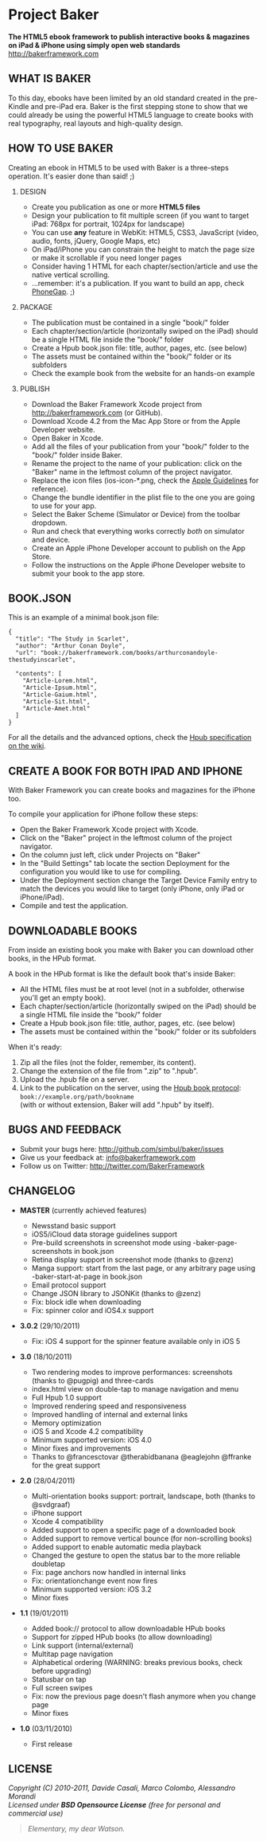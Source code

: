 Project Baker
=============

**The HTML5 ebook framework to publish interactive books & magazines on iPad & iPhone using simply open web standards**  
<http://bakerframework.com>  



WHAT IS BAKER
-------------

To this day, ebooks have been limited by an old standard created in the pre-Kindle and pre-iPad era.
Baker is the first stepping stone to show that we could already be using the powerful HTML5 language
to create books with real typography, real layouts and high-quality design.



HOW TO USE BAKER
----------------

Creating an ebook in HTML5 to be used with Baker is a three-steps operation. 
It's easier done than said! ;)

1. DESIGN
   * Create you publication as one or more **HTML5 files**
   * Design your publication to fit multiple screen (if you want to target iPad: 768px for portrait, 1024px for landscape)
   * You can use **any** feature in WebKit: HTML5, CSS3, JavaScript (video, audio, fonts, jQuery, Google Maps, etc)
   * On iPad/iPhone you can constrain the height to match the page size or make it scrollable if you need longer pages
   * Consider having 1 HTML for each chapter/section/article and use the native vertical scrolling.
   * ...remember: it's a publication. If you want to build an app, check [PhoneGap](http://www.phonegap.com/). ;)

2. PACKAGE
   * The publication must be contained in a single "book/" folder
   * Each chapter/section/article (horizontally swiped on the iPad) should be a single HTML file inside the "book/" folder
   * Create a Hpub book.json file: title, author, pages, etc. (see below)
   * The assets must be contained within the "book/" folder or its subfolders
   * Check the example book from the website for an hands-on example

3. PUBLISH
   * Download the Baker Framework Xcode project from http://bakerframework.com (or GitHub).
   * Download Xcode 4.2 from the Mac App Store or from the Apple Developer website.
   * Open Baker in Xcode.
   * Add all the files of your publication from your "book/" folder to the "book/" folder inside Baker.
   * Rename the project to the name of your publication: click on the "Baker" name in the leftmost column of the project navigator.
   * Replace the icon files (ios-icon-*.png, check the [Apple Guidelines](http://developer.apple.com/library/ios/#DOCUMENTATION/UserExperience/Conceptual/MobileHIG/IconsImages/IconsImages.html) for reference).
   * Change the bundle identifier in the plist file to the one you are going to use for your app.
   * Select the Baker Scheme (Simulator or Device) from the toolbar dropdown.
   * Run and check that everything works correctly _both_ on simulator and device.
   * Create an Apple iPhone Developer account to publish on the App Store.
   * Follow the instructions on the Apple iPhone Developer website to submit your book to the app store.


BOOK.JSON
---------

This is an example of a minimal book.json file:

    {
      "title": "The Study in Scarlet",
      "author": "Arthur Conan Doyle",
      "url": "book://bakerframework.com/books/arthurconandoyle-thestudyinscarlet",
      
      "contents": [
        "Article-Lorem.html",
        "Article-Ipsum.html",
        "Article-Gaium.html",
        "Article-Sit.html",
        "Article-Amet.html"
      ]
    }

For all the details and the advanced options, check the [Hpub specification on the wiki](https://github.com/Simbul/baker/wiki/hpub-specification).


CREATE A BOOK FOR BOTH IPAD AND IPHONE
--------------------------------------

With Baker Framework you can create books and magazines for the iPhone too.

To compile your application for iPhone follow these steps:

* Open the Baker Framework Xcode project with Xcode.
* Click on the "Baker" project in the leftmost column of the project navigator.
* On the column just left, click under Projects on "Baker"
* In the "Build Settings" tab locate the section Deployment for the configuration you would like to use for compiling.
* Under the Deployment section change the Target Device Family entry to match the devices you would like to target (only iPhone, only iPad or iPhone/iPad).
* Compile and test the application.



DOWNLOADABLE BOOKS
------------------

From inside an existing book you make with Baker you can download other books, in the HPub format.

A book in the HPub format is like the default book that's inside Baker:

* All the HTML files must be at root level (not in a subfolder, otherwise you'll get an empty book).
* Each chapter/section/article (horizontally swiped on the iPad) should be a single HTML file inside the "book/" folder
* Create a Hpub book.json file: title, author, pages, etc. (see below)
* The assets must be contained within the "book/" folder or its subfolders

When it's ready:

1. Zip all the files (not the folder, remember, its content).
2. Change the extension of the file from ".zip" to ".hpub".
3. Upload the .hpub file on a server.
4. Link to the publication on the server, using the [Hpub book protocol](https://github.com/Simbul/baker/wiki/Book-protocol): `book://example.org/path/bookname`  
   (with or without extension, Baker will add ".hpub" by itself).



BUGS AND FEEDBACK
-----------------

* Submit your bugs here: <http://github.com/simbul/baker/issues>
* Give us your feedback at: <info@bakerframework.com>
* Follow us on Twitter: <http://twitter.com/BakerFramework>



CHANGELOG
---------

* **MASTER** (currently achieved features)
  * Newsstand basic support
  * iOS5/iCloud data storage guidelines support
  * Pre-build screenshots in screenshot mode using -baker-page-screenshots in book.json
  * Retina display support in screenshot mode (thanks to @zenz)
  * Manga support: start from the last page, or any arbitrary page using -baker-start-at-page in book.json
  * Email protocol support
  * Change JSON library to JSONKit (thanks to @zenz)
  * Fix: block idle when downloading
  * Fix: spinner color and iOS4.x support

* **3.0.2** (29/10/2011)
  * Fix: iOS 4 support for the spinner feature available only in iOS 5

* **3.0** (18/10/2011)
  * Two rendering modes to improve performances: screenshots (thanks to @pugpig) and three-cards
  * index.html view on double-tap to manage navigation and menu
  * Full Hpub 1.0 support
  * Improved rendering speed and responsiveness
  * Improved handling of internal and external links
  * Memory optimization
  * iOS 5 and Xcode 4.2 compatibility
  * Minimum supported version: iOS 4.0
  * Minor fixes and improvements
  * Thanks to @francesctovar @therabidbanana @eaglejohn @ffranke for the great support

* **2.0** (28/04/2011)
  * Multi-orientation books support: portrait, landscape, both (thanks to @svdgraaf)
  * iPhone support
  * Xcode 4 compatibility
  * Added support to open a specific page of a downloaded book
  * Added support to remove vertical bounce (for non-scrolling books)
  * Added support to enable automatic media playback
  * Changed the gesture to open the status bar to the more reliable doubletap
  * Fix: page anchors now handled in internal links
  * Fix: orientationchange event now fires
  * Minimum supported version: iOS 3.2
  * Minor fixes

* **1.1** (19/01/2011)
  * Added book:// protocol to allow downloadable HPub books
  * Support for zipped HPub books (to allow downloading)
  * Link support (internal/external)
  * Multitap page navigation
  * Alphabetical ordering (WARNING: breaks previous books, check before upgrading)
  * Statusbar on tap
  * Full screen swipes
  * Fix: now the previous page doesn't flash anymore when you change page
  * Minor fixes

* **1.0** (03/11/2010)
  * First release


LICENSE
-------

  _Copyright (C) 2010-2011, Davide Casali, Marco Colombo, Alessandro Morandi_  
  _Licensed under **BSD Opensource License** (free for personal and commercial use)_


> _Elementary, my dear Watson._

